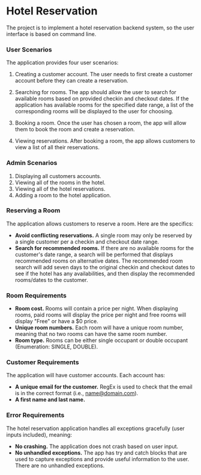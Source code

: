 # Hotel Reservation

The project is to implement a hotel reservation backend system, so the user interface is based on command line.

### User Scenarios
The application provides four user scenarios:

1. Creating a customer account. The user needs to first create a customer account before they can create a reservation.

2. Searching for rooms. The app should allow the user to search for available rooms based on provided checkin and checkout dates. If the application has available rooms for the specified date range, a list of the corresponding rooms will be displayed to the user for choosing.

3. Booking a room. Once the user has chosen a room, the app will allow them to book the room and create a reservation.

4. Viewing reservations. After booking a room, the app allows customers to view a list of all their reservations.

### Admin Scenarios
1. Displaying all customers accounts.
2. Viewing all of the rooms in the hotel.
3. Viewing all of the hotel reservations.
4. Adding a room to the hotel application.

### Reserving a Room
The application allows customers to reserve a room. Here are the specifics:
* **Avoid conflicting reservations.** A single room may only be reserved by a single customer per a checkin and checkout date range.
* **Search for recommended rooms.** If there are no available rooms for the customer's date range, a search will be performed that displays recommended rooms on alternative dates. The recommended room search will add seven days to the original checkin and checkout dates to see if the hotel has any availabilities, and then display the recommended rooms/dates to the customer.

### Room Requirements

* **Room cost.** Rooms will contain a price per night. When displaying rooms, paid rooms will display the price per night and free rooms will display "Free" or have a $0 price.
* **Unique room numbers.** Each room will have a unique room number, meaning that no two rooms can have the same room number.
* **Room type.** Rooms can be either single occupant or double occupant (Enumeration: SINGLE, DOUBLE).

### Customer Requirements
The application will have customer accounts. Each account has:

* **A unique email for the customer.** RegEx is used to check that the email is in the correct format (i.e., name@domain.com).
* **A first name and last name.**

### Error Requirements
The hotel reservation application handles all exceptions gracefully (user inputs included), meaning:

* **No crashing.** The application does not crash based on user input.
* **No unhandled exceptions.** The app has try and catch blocks that are used to capture exceptions and provide useful information to the user. There are no unhandled exceptions.
